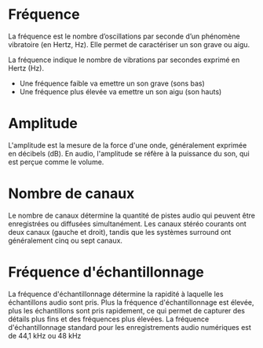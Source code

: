 # Fréquence

La fréquence est le nombre d’oscillations par seconde d’un phénomène vibratoire (en Hertz, Hz). 
Elle permet de caractériser un son grave ou aigu.

La fréquence indique le nombre de vibrations par secondes exprimé en Hertz (Hz). 

 - Une fréquence faible va emettre un son grave (sons bas)
 - Une fréquence plus élevée va emettre un son aigu (son hauts)
 

# Amplitude
L'amplitude est la mesure de la force d'une onde, généralement exprimée en décibels (dB). 
En audio, l'amplitude se réfère à la puissance du son, qui est perçue comme le volume.

# Nombre de canaux
Le nombre de canaux détermine la quantité de pistes audio qui peuvent être enregistrées ou diffusées simultanément. Les canaux stéréo courants ont deux canaux (gauche et droit), 
tandis que les systèmes surround ont généralement cinq ou sept canaux.

# Fréquence d'échantillonnage
La fréquence d'échantillonnage détermine la rapidité à laquelle les échantillons audio sont pris. Plus la fréquence d'échantillonnage est élevée, plus les échantillons sont pris rapidement, ce qui permet de capturer des détails plus fins et des fréquences plus élevées. 
La fréquence d'échantillonnage standard pour les enregistrements audio numériques est de 44,1 kHz ou 48 kHz